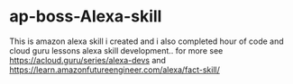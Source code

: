 # ap-boss-Alexa-skill
This is amazon alexa skill i created and i also completed hour of code and cloud guru lessons alexa skill development.. for more see  https://acloud.guru/series/alexa-devs and https://learn.amazonfutureengineer.com/alexa/fact-skill/
